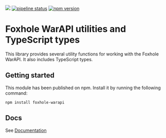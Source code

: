 ![](https://img.shields.io/badge/Coverage-93%25-83A603.svg?prefix=$coverage$)
[![pipeline status](https://github.com/art0rz/foxhole-warapi/actions/workflows/release.yml/badge.svg)](https://github.com/github/docs/actions/workflows/main.yml/badge.svg)
[![npm version](https://badge.fury.io/js/foxhole-warapi.svg)](https://www.npmjs.com/package/foxhole-warapi)
# Foxhole WarAPI utilities and TypeScript types
This library provides several utility functions for working with the Foxhole WarAPI. It also includes TypeScript types.

## Getting started
This module has been published on npm. Install it by running the following command:

```shell
npm install foxhole-warapi
```

## Docs
See [Documentation](docs/README.md)